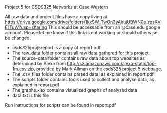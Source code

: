 Project 5 for CSDS325 Networks at Case Western

All raw data and project files have a copy living at https://drive.google.com/drive/folders/1kxSW_TwOn3yAhujUBWN0e_rosKVE1TuW?usp=sharing
This should be accessable from an @case.edu google account. Please let me know if this link is not working or should otherwise be changed.

- csds325proj5report is a copy of report.pdf 
- The raw_data folder contains all raw data gathered for this project. 
- The source-data folder contains raw data about top websites as determined by Alexa from http://s3.amazonaws.com/alexa-static/top-1m.csv.zip, provided by Mark Allman on the csds325 project 5 webpage.
- The .csv_files folder contains parsed data, as explained in report.pdf
- The scripts folder contains tools used to collect and analyse data, as explained in report.pdf
- The graphs.xlsx contains visualized graphs of analysed data
- data.txt is this file

Run instructions for scripts can be found in report.pdf
